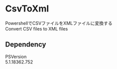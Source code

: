 # CsvToXml
PowershellでCSVファイルをXMLファイルに変換する  
Convert CSV files to XML files 

## Dependency
PSVersion   
5.1.18362.752  

